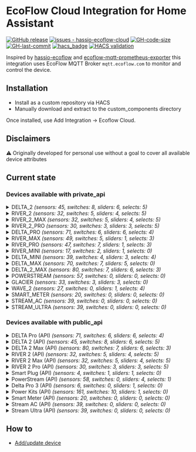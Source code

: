# EcoFlow Cloud Integration for Home Assistant

[![GitHub release](https://img.shields.io/github/release/tolwi/hassio-ecoflow-cloud?include_prereleases=&sort=semver&color=blue)](https://github.com/tolwi/hassio-ecoflow-cloud/releases/)
[![issues - hassio-ecoflow-cloud](https://img.shields.io/github/issues/tolwi/hassio-ecoflow-cloud)](https://github.com/tolwi/hassio-ecoflow-cloud/issues)
[![GH-code-size](https://img.shields.io/github/languages/code-size/tolwi/hassio-ecoflow-cloud?color=red)](https://github.com/tolwi/hassio-ecoflow-cloud)
[![GH-last-commit](https://img.shields.io/github/last-commit/tolwi/hassio-ecoflow-cloud?style=flat-square)](https://github.com/tolwi/hassio-ecoflow-cloud/commits/main)
[![hacs_badge](https://img.shields.io/badge/HACS-Custom-41BDF5.svg)](https://github.com/hacs/integration)
[![HACS validation](https://github.com/tolwi/hassio-ecoflow-cloud/workflows/Validate%20with%20hassfest%20and%20HACS/badge.svg)](https://github.com/tolwi/hassio-ecoflow-cloud/actions?query=workflow:"Validate%20with%20hassfest%20and%20HACS")

Inspired by [hassio-ecoflow](https://github.com/vwt12eh8/hassio-ecoflow) and [ecoflow-mqtt-prometheus-exporter](https://github.com/berezhinskiy/ecoflow-mqtt-prometheus-exporter) this integration uses EcoFlow MQTT Broker `mqtt.ecoflow.com` to monitor and control the device.

## Installation

- Install as a custom repository via HACS
- Manually download and extract to the custom_components directory

Once installed, use Add Integration -> Ecoflow Cloud.

## Disclaimers

⚠️ Originally developed for personal use without a goal to cover all available device attributes

## Current state

### Devices available with private_api

<details><summary> DELTA_2 <i>(sensors: 45, switches: 8, sliders: 6, selects: 5)</i> </summary>
<p>

_Sensors_

- Main Battery Level
- Main Design Capacity _(disabled)_
- Main Full Capacity _(disabled)_
- Main Remain Capacity _(disabled)_
- State of Health
- Battery Level
- Total In Power
- Total Out Power
- AC In Power
- AC Out Power
- AC In Volts
- AC Out Volts
- Solar In Power
- DC Out Power
- Type-C (1) Out Power
- Type-C (2) Out Power
- USB (1) Out Power
- USB (2) Out Power
- USB QC (1) Out Power
- USB QC (2) Out Power
- Charge Remaining Time
- Discharge Remaining Time
- Inv Out Temperature
- Cycles
- Battery Temperature
- Min Cell Temperature _(disabled)_
- Max Cell Temperature _(disabled)_
- Battery Volts _(disabled)_
- Min Cell Volts _(disabled)_
- Max Cell Volts _(disabled)_
- Slave Battery Level _(auto)_
- Slave Design Capacity _(disabled)_
- Slave Full Capacity _(disabled)_
- Slave Remain Capacity _(disabled)_
- Slave State of Health
- Slave Battery Temperature _(auto)_
- Slave Min Cell Temperature _(disabled)_
- Slave Max Cell Temperature _(disabled)_
- Slave Battery Volts _(disabled)_
- Slave Min Cell Volts _(disabled)_
- Slave Max Cell Volts _(disabled)_
- Slave Cycles _(auto)_
- Slave In Power _(auto)_
- Slave Out Power _(auto)_
- Status

_Switches_

- Beeper
- USB Enabled
- AC Always On
- Prio Solar Charging
- AC Enabled
- X-Boost Enabled
- DC (12V) Enabled
- Backup Reserve Enabled

_Sliders (numbers)_

- Max Charge Level
- Min Discharge Level
- Backup Reserve Level
- Generator Auto Start Level
- Generator Auto Stop Level
- AC Charging Power

_Selects_

- DC (12V) Charge Current
- Screen Timeout
- Unit Timeout
- AC Timeout
- DC (12V) Timeout

</p></details>

<details><summary> RIVER_2 <i>(sensors: 32, switches: 5, sliders: 4, selects: 5)</i> </summary>
<p>

_Sensors_

- Main Battery Level
- Main Design Capacity _(disabled)_
- Main Full Capacity _(disabled)_
- Main Remain Capacity _(disabled)_
- State of Health
- Battery Level
- Battery Charging State
- Total In Power
- Total Out Power
- Solar In Current
- Solar In Voltage
- AC In Power
- AC Out Power
- AC In Volts
- AC Out Volts
- Type-C In Power
- Solar In Power
- DC Out Power
- Type-C Out Power
- USB Out Power
- Charge Remaining Time
- Discharge Remaining Time
- Remaining Time
- Inv Out Temperature
- Cycles
- Battery Temperature
- Min Cell Temperature _(disabled)_
- Max Cell Temperature _(disabled)_
- Battery Volts _(disabled)_
- Min Cell Volts _(disabled)_
- Max Cell Volts _(disabled)_
- Status

_Switches_

- AC Enabled
- AC Always On
- X-Boost Enabled
- DC (12V) Enabled
- Backup Reserve Enabled

_Sliders (numbers)_

- Max Charge Level
- Min Discharge Level
- AC Charging Power
- Backup Reserve Level

_Selects_

- DC (12V) Charge Current
- DC Mode
- Screen Timeout
- Unit Timeout
- AC Timeout

</p></details>

<details><summary> RIVER_2_MAX <i>(sensors: 32, switches: 5, sliders: 4, selects: 5)</i> </summary>
<p>

_Sensors_

- Main Battery Level
- Main Design Capacity _(disabled)_
- Main Full Capacity _(disabled)_
- Main Remain Capacity _(disabled)_
- State of Health
- Battery Level
- Battery Charging State
- Total In Power
- Total Out Power
- Solar In Current
- Solar In Voltage
- AC In Power
- AC Out Power
- AC In Volts
- AC Out Volts
- Type-C In Power
- Solar In Power
- DC Out Power
- Type-C Out Power
- USB Out Power
- Charge Remaining Time
- Discharge Remaining Time
- Remaining Time
- Inv Out Temperature
- Cycles
- Battery Temperature
- Min Cell Temperature _(disabled)_
- Max Cell Temperature _(disabled)_
- Battery Volts _(disabled)_
- Min Cell Volts _(disabled)_
- Max Cell Volts _(disabled)_
- Status

_Switches_

- AC Enabled
- AC Always On
- X-Boost Enabled
- DC (12V) Enabled
- Backup Reserve Enabled

_Sliders (numbers)_

- Max Charge Level
- Min Discharge Level
- AC Charging Power
- Backup Reserve Level

_Selects_

- DC (12V) Charge Current
- DC Mode
- Screen Timeout
- Unit Timeout
- AC Timeout

</p></details>

<details><summary> RIVER_2_PRO <i>(sensors: 30, switches: 3, sliders: 3, selects: 5)</i> </summary>
<p>

_Sensors_

- Main Battery Level
- Main Design Capacity _(disabled)_
- Main Full Capacity _(disabled)_
- Main Remain Capacity _(disabled)_
- State of Health
- Battery Level
- Battery Charging State
- Total In Power
- Total Out Power
- AC In Power
- AC Out Power
- AC In Volts
- AC Out Volts
- Type-C In Power
- Solar In Power
- DC Out Power
- Type-C Out Power
- USB Out Power
- Charge Remaining Time
- Discharge Remaining Time
- Remaining Time
- Inv Out Temperature
- Cycles
- Battery Temperature
- Min Cell Temperature _(disabled)_
- Max Cell Temperature _(disabled)_
- Battery Volts _(disabled)_
- Min Cell Volts _(disabled)_
- Max Cell Volts _(disabled)_
- Status

_Switches_

- AC Enabled
- X-Boost Enabled
- DC (12V) Enabled

_Sliders (numbers)_

- Max Charge Level
- Min Discharge Level
- AC Charging Power

_Selects_

- DC (12V) Charge Current
- DC Mode
- Screen Timeout
- Unit Timeout
- AC Timeout

</p></details>

<details><summary> DELTA_PRO <i>(sensors: 71, switches: 6, sliders: 6, selects: 4)</i> </summary>
<p>

_Sensors_

- Main Battery Level
- Main Battery Level (Precise) _(disabled)_
- Main Design Capacity _(disabled)_
- Main Full Capacity _(disabled)_
- Main Remain Capacity _(disabled)_
- State of Health
- Battery Level
- Battery Level (Precise) _(disabled)_
- Total In Power
- Total Out Power
- AC In Power
- AC Out Power
- AC In Volts
- AC Out Volts
- Solar In Power
- Solar In Voltage
- Solar In Current
- DC Out Power
- DC Out Voltage
- DC Car Out Power
- DC Anderson Out Power
- Type-C (1) Out Power
- Type-C (2) Out Power
- USB (1) Out Power
- USB (2) Out Power
- USB QC (1) Out Power
- USB QC (2) Out Power
- Charge Remaining Time
- Discharge Remaining Time
- Cycles
- Battery Temperature
- Min Cell Temperature _(disabled)_
- Max Cell Temperature _(disabled)_
- Main Battery Current _(disabled)_
- Battery Volts _(disabled)_
- Min Cell Volts _(disabled)_
- Max Cell Volts _(disabled)_
- Solar In Energy
- Battery Charge Energy from AC
- Battery Charge Energy from DC
- Battery Discharge Energy to AC
- Battery Discharge Energy to DC
- Slave 1 Battery Level _(auto)_
- Slave 1 Battery Level (Precise) _(disabled)_
- Slave 1 Design Capacity _(disabled)_
- Slave 1 Full Capacity _(disabled)_
- Slave 1 Remain Capacity _(disabled)_
- Slave 1 State of Health
- Slave 1 Battery Temperature _(auto)_
- Slave 1 In Power _(auto)_
- Slave 1 Out Power _(auto)_
- Slave 2 Battery Level _(auto)_
- Slave 2 Battery Level (Precise) _(disabled)_
- Slave 2 Design Capacity _(disabled)_
- Slave 2 Full Capacity _(disabled)_
- Slave 2 Remain Capacity _(disabled)_
- Slave 2 State of Health
- Slave 1 Battery Volts _(disabled)_
- Slave 1 Min Cell Volts _(disabled)_
- Slave 1 Max Cell Volts _(disabled)_
- Slave 1 Battery Current _(disabled)_
- Slave 2 Battery Volts _(disabled)_
- Slave 2 Min Cell Volts _(disabled)_
- Slave 2 Max Cell Volts _(disabled)_
- Slave 2 Battery Current _(disabled)_
- Slave 2 Battery Temperature _(auto)_
- Slave 2 In Power _(auto)_
- Slave 2 Out Power _(auto)_
- Slave 1 Cycles _(disabled)_
- Slave 2 Cycles _(disabled)_
- Status

_Switches_

- Beeper
- DC (12V) Enabled
- AC Enabled
- X-Boost Enabled
- AC Always On
- Backup Reserve Enabled

_Sliders (numbers)_

- Max Charge Level
- Min Discharge Level
- Backup Reserve Level
- Generator Auto Start Level
- Generator Auto Stop Level
- AC Charging Power

_Selects_

- DC (12V) Charge Current
- Screen Timeout
- Unit Timeout
- AC Timeout

</p></details>

<details><summary> RIVER_MAX <i>(sensors: 49, switches: 5, sliders: 1, selects: 3)</i> </summary>
<p>

_Sensors_

- Main Battery Level
- Main Design Capacity _(disabled)_
- Main Full Capacity _(disabled)_
- Main Remain Capacity _(disabled)_
- Battery Level
- Total In Power
- Total Out Power
- Solar In Current
- Solar In Voltage
- AC In Power
- AC Out Power
- AC In Volts
- AC Out Volts
- DC Out Power
- Type-C Out Power
- DC Temperature _(disabled)_
- USB C Temperature _(disabled)_
- USB (1) Out Power
- USB (2) Out Power
- USB (3) Out Power
- Remaining Time
- Cycles
- Battery Temperature
- Min Cell Temperature _(disabled)_
- Max Cell Temperature _(disabled)_
- Battery Current _(disabled)_
- Battery Volts _(disabled)_
- Min Cell Volts _(disabled)_
- Max Cell Volts _(disabled)_
- Inverter Inside Temperature
- Inverter Outside Temperature
- Solar In Energy
- Battery Charge Energy from AC
- Battery Charge Energy from DC
- Battery Discharge Energy to AC
- Battery Discharge Energy to DC
- Slave Battery Level _(auto)_
- Slave Design Capacity _(disabled)_
- Slave Full Capacity _(disabled)_
- Slave Remain Capacity _(disabled)_
- Slave Battery Temperature _(auto)_
- Slave Min Cell Temperature _(disabled)_
- Slave Max Cell Temperature _(disabled)_
- Slave Battery Current _(disabled)_
- Slave Battery Volts _(disabled)_
- Slave Min Cell Volts _(disabled)_
- Slave Max Cell Volts _(disabled)_
- Slave Cycles _(auto)_
- Status

_Switches_

- Beeper
- AC Enabled
- DC (12V) Enabled
- X-Boost Enabled
- Auto Fan Speed

_Sliders (numbers)_

- Max Charge Level

_Selects_

- Unit Timeout
- DC (12V) Timeout
- AC Timeout

</p></details>

<details><summary> RIVER_PRO <i>(sensors: 47, switches: 7, sliders: 1, selects: 3)</i> </summary>
<p>

_Sensors_

- Main Battery Level
- Main Full Capacity _(disabled)_
- Main Remain Capacity _(disabled)_
- Battery Level
- Total In Power
- Total Out Power
- Solar In Current
- Solar In Voltage
- AC In Power
- AC Out Power
- AC In Volts
- AC Out Volts
- DC Out Power
- Type-C Out Power
- DC Temperature _(disabled)_
- USB C Temperature _(disabled)_
- USB (1) Out Power
- USB (2) Out Power
- USB (3) Out Power
- Remaining Time
- Cycles
- Battery Temperature
- Min Cell Temperature _(disabled)_
- Max Cell Temperature _(disabled)_
- Battery Current _(disabled)_
- Battery Volts _(disabled)_
- Min Cell Volts _(disabled)_
- Max Cell Volts _(disabled)_
- Inverter Inside Temperature
- Inverter Outside Temperature
- Solar In Energy
- Battery Charge Energy from AC
- Battery Charge Energy from DC
- Battery Discharge Energy to AC
- Battery Discharge Energy to DC
- Slave Battery Level _(auto)_
- Slave Full Capacity _(disabled)_
- Slave Remain Capacity _(disabled)_
- Slave Cycles _(auto)_
- Slave Battery Temperature _(auto)_
- Slave Min Cell Temperature _(disabled)_
- Slave Max Cell Temperature _(disabled)_
- Slave Battery Current _(disabled)_
- Slave Battery Volts _(disabled)_
- Slave Min Cell Volts _(disabled)_
- Slave Max Cell Volts _(disabled)_
- Status

_Switches_

- Beeper
- AC Always On
- DC (12V) Enabled
- AC Enabled
- X-Boost Enabled
- AC Slow Charging
- Auto Fan Speed

_Sliders (numbers)_

- Max Charge Level

_Selects_

- Unit Timeout
- DC (12V) Timeout
- AC Timeout

</p></details>

<details><summary> RIVER_MINI <i>(sensors: 17, switches: 2, sliders: 1, selects: 0)</i> </summary>
<p>

_Sensors_

- Main Battery Level
- AC In Power
- AC Out Power
- AC In Volts
- AC Out Volts
- Solar In Voltage
- Solar In Current
- Inverter Inside Temperature
- Inverter Outside Temperature
- Solar In Energy
- Battery Charge Energy from AC
- Battery Charge Energy from DC
- Battery Discharge Energy to AC
- Battery Discharge Energy to DC
- Total In Power
- Total Out Power
- Cycles

_Switches_

- AC Enabled
- X-Boost Enabled

_Sliders (numbers)_

- Max Charge Level

_Selects_

</p></details>

<details><summary> DELTA_MINI <i>(sensors: 39, switches: 4, sliders: 3, selects: 4)</i> </summary>
<p>

_Sensors_

- Main Battery Level
- Main Battery Level (Precise) _(disabled)_
- Main Design Capacity _(disabled)_
- Main Full Capacity _(disabled)_
- Main Remain Capacity _(disabled)_
- State of Health
- Battery Level
- Battery Level (Precise) _(disabled)_
- Total In Power
- Total Out Power
- AC In Power
- AC Out Power
- AC In Volts
- AC Out Volts
- Solar In Power
- Solar In Voltage
- Solar In Current
- DC Out Power
- DC Out Voltage
- DC Car Out Power
- DC Anderson Out Power
- Type-C (1) Out Power
- Type-C (2) Out Power
- USB (1) Out Power
- USB (2) Out Power
- USB QC (1) Out Power
- USB QC (2) Out Power
- Charge Remaining Time
- Discharge Remaining Time
- Cycles
- Battery Temperature _(disabled)_
- Main Battery Current _(disabled)_
- Battery Volts _(disabled)_
- Solar In Energy
- Battery Charge Energy from AC
- Battery Charge Energy from DC
- Battery Discharge Energy to AC
- Battery Discharge Energy to DC
- Status

_Switches_

- Beeper
- DC (12V) Enabled
- AC Enabled
- X-Boost Enabled

_Sliders (numbers)_

- Max Charge Level
- Min Discharge Level
- AC Charging Power

_Selects_

- DC (12V) Charge Current
- Screen Timeout
- Unit Timeout
- AC Timeout

</p></details>

<details><summary> DELTA_MAX <i>(sensors: 70, switches: 7, sliders: 5, selects: 0)</i> </summary>
<p>

_Sensors_

- Main Battery Level
- Main Battery Level (Precise) _(disabled)_
- Main Design Capacity _(disabled)_
- Main Full Capacity _(disabled)_
- Main Remain Capacity _(disabled)_
- State of Health
- Battery Level
- Battery Level (Precise) _(disabled)_
- Total In Power
- Total Out Power
- Main Battery Current
- AC In Power
- AC Out Power
- AC In Volts
- AC Out Volts
- Solar In Power
- Solar In Voltage
- Solar In Current
- DC Out Power
- DC Out Voltage
- Type-C (1) Out Power
- Type-C (2) Out Power
- USB (1) Out Power
- USB (2) Out Power
- USB QC (1) Out Power
- USB QC (2) Out Power
- Charge Remaining Time
- Discharge Remaining Time
- Inv Out Temperature
- Cycles
- Battery Temperature
- Min Cell Temperature _(disabled)_
- Max Cell Temperature _(disabled)_
- Battery Volts _(disabled)_
- Min Cell Volts _(disabled)_
- Max Cell Volts _(disabled)_
- Solar In Energy
- Battery Charge Energy from AC
- Battery Charge Energy from DC
- Battery Discharge Energy to AC
- Battery Discharge Energy to DC
- Slave 1 Battery Level _(auto)_
- Slave 1 Battery Level (Precise) _(disabled)_
- Slave 1 Design Capacity _(disabled)_
- Slave 1 Full Capacity _(disabled)_
- Slave 1 Remain Capacity _(disabled)_
- Slave 1 State of Health
- Slave 1 Battery Temperature _(auto)_
- Slave 1 In Power _(auto)_
- Slave 1 Out Power _(auto)_
- Slave 2 Battery Level _(auto)_
- Slave 2 Battery Level (Precise) _(disabled)_
- Slave 2 Design Capacity _(disabled)_
- Slave 2 Full Capacity _(disabled)_
- Slave 2 Remain Capacity _(disabled)_
- Slave 2 State of Health
- Slave 1 Battery Volts _(disabled)_
- Slave 1 Min Cell Volts _(disabled)_
- Slave 1 Max Cell Volts _(disabled)_
- Slave 1 Battery Current _(disabled)_
- Slave 2 Battery Volts _(disabled)_
- Slave 2 Min Cell Volts _(disabled)_
- Slave 2 Max Cell Volts _(disabled)_
- Slave 2 Battery Current _(disabled)_
- Slave 2 Battery Temperature _(auto)_
- Slave 2 In Power _(auto)_
- Slave 2 Out Power _(auto)_
- Slave 1 Cycles _(disabled)_
- Slave 2 Cycles _(disabled)_
- Status

_Switches_

- Beeper
- USB Enabled
- AC Always On
- Prio Solar Charging
- AC Enabled
- X-Boost Enabled
- DC (12V) Enabled

_Sliders (numbers)_

- Max Charge Level
- Min Discharge Level
- Generator Auto Start Level
- Generator Auto Stop Level
- AC Charging Power

_Selects_

</p></details>

<details><summary> DELTA_2_MAX <i>(sensors: 80, switches: 7, sliders: 6, selects: 3)</i> </summary>
<p>

_Sensors_

- Cumulative Capacity Charge (mAh) _(disabled)_
- Cumulative Energy Charge (Wh)
- Cumulative Capacity Discharge (mAh) _(disabled)_
- Cumulative Energy Discharge (Wh)
- Main Battery Level
- Main Design Capacity _(disabled)_
- Main Full Capacity _(disabled)_
- Main Remain Capacity _(disabled)_
- State of Health
- Battery Level
- Total In Power
- Total Out Power
- AC In Power
- AC Out Power
- AC In Volts
- AC Out Volts
- Solar (1) In Power
- Solar (2) In Power
- Solar (1) In Volts
- Solar (2) In Volts
- Solar (1) In Amps
- Solar (2) In Amps
- DC Out Power
- Type-C (1) Out Power
- Type-C (2) Out Power
- USB (1) Out Power
- USB (2) Out Power
- USB QC (1) Out Power
- USB QC (2) Out Power
- Charge Remaining Time
- Discharge Remaining Time
- Inv Out Temperature
- Cycles
- Battery Temperature
- Min Cell Temperature _(disabled)_
- Max Cell Temperature _(disabled)_
- Battery Volts _(disabled)_
- Min Cell Volts _(disabled)_
- Max Cell Volts _(disabled)_
- Battery level SOC _(auto)_
- Slave 1 Cumulative Capacity Charge (mAh) _(auto)_
- Slave 1 Cumulative Energy Charge (Wh) _(disabled)_
- Slave 1 Cumulative Capacity Discharge (mAh) _(auto)_
- Slave 1 Cumulative Energy Discharge (Wh) _(disabled)_
- Slave 1 Battery Level _(auto)_
- Slave 1 Design Capacity _(disabled)_
- Slave 1 Full Capacity _(disabled)_
- Slave 1 Remain Capacity _(disabled)_
- Slave 1 Battery Temperature _(auto)_
- Slave 1 Min Cell Temperature _(disabled)_
- Slave 1 Max Cell Temperature _(disabled)_
- Slave 1 Battery Volts _(disabled)_
- Slave 1 Min Cell Volts _(disabled)_
- Slave 1 Max Cell Volts _(disabled)_
- Slave 1 Cycles _(auto)_
- Slave 1 State of Health _(auto)_
- Slave 1 In Power _(auto)_
- Slave 1 Out Power _(auto)_
- Slave 1 Battery level SOC _(auto)_
- Slave 2 Cumulative Capacity Charge (mAh) _(disabled)_
- Slave 2 Cumulative Energy Charge (Wh) _(auto)_
- Slave 2 Cumulative Capacity Discharge (mAh) _(disabled)_
- Slave 2 Cumulative Energy Discharge (Wh) _(auto)_
- Slave 2 Battery Level _(auto)_
- Slave 2 Design Capacity _(disabled)_
- Slave 2 Full Capacity _(disabled)_
- Slave 2 Remain Capacity _(disabled)_
- Slave 2 Battery Temperature _(auto)_
- Slave 2 Min Cell Temperature _(disabled)_
- Slave 2 Max Cell Temperature _(disabled)_
- Slave 2 Battery Volts _(disabled)_
- Slave 2 Min Cell Volts _(disabled)_
- Slave 2 Max Cell Volts _(disabled)_
- Slave 2 Cycles _(auto)_
- Slave 2 State of Health _(auto)_
- Slave 2 In Power _(auto)_
- Slave 2 Out Power _(auto)_
- Slave 2 Battery level SOC _(auto)_
- Status
- Status (Scheduled)

_Switches_

- Beeper
- USB Enabled
- AC Always On
- AC Enabled
- X-Boost Enabled
- DC (12V) Enabled
- Backup Reserve Enabled

_Sliders (numbers)_

- Max Charge Level
- Min Discharge Level
- Backup Reserve Level
- Generator Auto Start Level
- Generator Auto Stop Level
- AC Charging Power

_Selects_

- Screen Timeout
- Unit Timeout
- AC Timeout

</p></details>

<details><summary> POWERSTREAM <i>(sensors: 57, switches: 0, sliders: 0, selects: 0)</i> </summary>
<p>

_Sensors_

- Solar 1 Watts
- Solar 1 Input Potential
- Solar 1 Op Potential
- Solar 1 Currrent
- Solar 1 Temperature
- Solar 1 Relay Status
- Solar 1 Error Code _(disabled)_
- Solar 1 Warning Code _(disabled)_
- Solar 1 Status _(disabled)_
- Solar 2 Watts
- Solar 2 Input Potential
- Solar 2 Op Potential
- Solar 2 Current
- Solar 2 Temperature
- Solar 2 Relay Status
- Solar 2 Error Code _(disabled)_
- Solar 2 Warning Code _(disabled)_
- Solar 2 Status _(disabled)_
- Battery Type _(disabled)_
- Battery Charge
- Battery Input Watts
- Battery Input Potential
- Battery Op Potential
- Battery Input Current
- Battery Temperature
- Charge Time
- Discharge Time
- Battery Error Code _(disabled)_
- Battery Warning Code _(disabled)_
- Battery Status _(disabled)_
- LLC Input Potential _(disabled)_
- LLC Op Potential _(disabled)_
- LLC Error Code _(disabled)_
- LLC Warning Code _(disabled)_
- LLC Status _(disabled)_
- Inverter On/Off Status
- Inverter Output Watts
- Inverter Output Potential _(disabled)_
- Inverter Op Potential
- Inverter Output Current
- Inverter DC Current
- Inverter Frequency
- Inverter Temperature
- Inverter Relay Status
- Inverter Error Code _(disabled)_
- Inverter Warning Code _(disabled)_
- Inverter Status _(disabled)_
- Other Loads
- Smart Plug Loads
- Rated Power
- Lower Battery Limit _(disabled)_
- Upper Battery Limit _(disabled)_
- Wireless Error Code _(disabled)_
- Wireless Warning Code _(disabled)_
- LED Brightness _(disabled)_
- Heartbeat Frequency _(disabled)_
- Status

_Switches_

_Sliders (numbers)_

_Selects_

</p></details>

<details><summary> GLACIER <i>(sensors: 33, switches: 3, sliders: 3, selects: 0)</i> </summary>
<p>

_Sensors_

- Main Battery Level
- Main Design Capacity _(disabled)_
- Main Full Capacity _(disabled)_
- Main Remain Capacity _(disabled)_
- Battery Level
- Battery Charging State
- Total In Power
- Total Out Power
- Motor Power
- Charge Remaining Time
- Discharge Remaining Time
- Cycles
- Battery Temperature
- Min Cell Temperature _(disabled)_
- Max Cell Temperature _(disabled)_
- Battery Volts _(disabled)_
- Min Cell Volts _(disabled)_
- Max Cell Volts _(disabled)_
- Battery Present
- XT60 State
- Fan Level
- Ambient Temperature
- Exhaust Temperature
- Water Temperature
- Left Temperature
- Right Temperature
- Dual Zone Mode
- Ice Time Remain
- Ice Percentage
- Ice Make Mode
- Ice Alert
- Ice Water Level OK
- Status

_Switches_

- Beeper
- Eco Mode
- Power

_Sliders (numbers)_

- Left Set Temperature
- Combined Set Temperature
- Right Set Temperature

_Selects_

</p></details>

<details><summary> WAVE_2 <i>(sensors: 27, switches: 0, sliders: 1, selects: 4)</i> </summary>
<p>

_Sensors_

- Main Battery Level
- Main Remain Capacity _(disabled)_
- Battery Temperature
- Min Cell Temperature _(disabled)_
- Max Cell Temperature _(disabled)_
- Charge Remaining Time
- Discharge Remaining Time
- Condensation temperature _(disabled)_
- Return air temperature in condensation zone _(disabled)_
- Air outlet temperature _(disabled)_
- Evaporation temperature _(disabled)_
- Exhaust temperature _(disabled)_
- Evaporation zone return air temperature _(disabled)_
- Air outlet temperature _(disabled)_
- Ambient temperature _(disabled)_
- PV input power
- Battery output power
- PV charging power
- AC input power
- Power supply power
- System power
- Battery power
- Motor operating power
- Battery output power
- AC input power
- PV input power
- Status

_Switches_

_Sliders (numbers)_

- Set Temperature

_Selects_

- Wind speed
- Main mode
- Remote startup/shutdown
- Sub-mode

</p></details>

<details><summary> SMART_METER <i>(sensors: 20, switches: 0, sliders: 0, selects: 0)</i> </summary>
<p>

_Sensors_

- Power Grid Global
- Power Grid L1 _(disabled)_
- Power Grid L2 _(disabled)_
- Power Grid L3 _(disabled)_
- Power Grid (L1) In Amps _(disabled)_
- Power Grid (L2) In Amps _(disabled)_
- Power Grid (L3) In Amps _(disabled)_
- Power Grid (L1) Volts _(disabled)_
- Power Grid (L2) Volts _(disabled)_
- Power Grid (L3) Volts _(disabled)_
- Flag L1 _(disabled)_
- Flag L2 _(disabled)_
- Flag L3 _(disabled)_
- L1 Lifetime net usage _(disabled)_
- L2 Lifetime net usage _(disabled)_
- L3 Lifetime net usage _(disabled)_
- Lifetime consumption
- Lifetime injection (2) _(disabled)_
- Lifetime net usage
- Lifetime injection

_Switches_

_Sliders (numbers)_

_Selects_

</p></details>

<details><summary> STREAM_AC <i>(sensors: 39, switches: 0, sliders: 0, selects: 0)</i> </summary>
<p>

_Sensors_

- Cumulative Capacity Charge (mAh) _(disabled)_
- Cumulative Energy Charge (Wh) _(disabled)_
- Cumulative Capacity Discharge (mAh) _(disabled)_
- Cumulative Energy Discharge (Wh) _(disabled)_
- Charge Remaining Time _(disabled)_
- Discharge Remaining Time _(disabled)_
- Cycles _(disabled)_
- Design Capacity _(disabled)_
- Power Battery SOC _(disabled)_
- Full Capacity _(disabled)_
- Power AC
- Power Volts _(disabled)_
- In Power _(disabled)_
- Max Cell Temperature _(disabled)_
- Max Cell Volts _(disabled)_
- Min Cell Temperature _(disabled)_
- Min Cell Volts _(disabled)_
- Out Power _(disabled)_
- Power Battery
- Power PV 1 _(auto)_
- Power PV 2 _(auto)_
- Power PV 3 _(auto)_
- Power PV 4 _(auto)_
- Power PV Sum
- Power SCHUKO1 _(auto)_
- Power SCHUKO2 _(auto)_
- Power Grid
- Power Sys Load
- Power Sys Load From Battery
- Power Sys Load From Grid
- Power Sys Load From PV
- Real State of Health _(disabled)_
- Remain Capacity _(disabled)_
- Remaining Time _(disabled)_
- Power Battery _(disabled)_
- State of Health _(disabled)_
- Power AC SYS _(disabled)_
- Battery Temperature _(disabled)_
- Battery Volts _(disabled)_

_Switches_

_Sliders (numbers)_

_Selects_

</p></details>

<details><summary> STREAM_ULTRA <i>(sensors: 39, switches: 0, sliders: 0, selects: 0)</i> </summary>
<p>

_Sensors_

- Cumulative Capacity Charge (mAh) _(disabled)_
- Cumulative Energy Charge (Wh) _(disabled)_
- Cumulative Capacity Discharge (mAh) _(disabled)_
- Cumulative Energy Discharge (Wh) _(disabled)_
- Charge Remaining Time _(disabled)_
- Discharge Remaining Time _(disabled)_
- Cycles _(disabled)_
- Design Capacity _(disabled)_
- Power Battery SOC _(disabled)_
- Full Capacity _(disabled)_
- Power AC
- Power Volts _(disabled)_
- In Power _(disabled)_
- Max Cell Temperature _(disabled)_
- Max Cell Volts _(disabled)_
- Min Cell Temperature _(disabled)_
- Min Cell Volts _(disabled)_
- Out Power _(disabled)_
- Power Battery
- Power PV 1 _(auto)_
- Power PV 2 _(auto)_
- Power PV 3 _(auto)_
- Power PV 4 _(auto)_
- Power PV Sum
- Power SCHUKO1 _(auto)_
- Power SCHUKO2 _(auto)_
- Power Grid
- Power Sys Load
- Power Sys Load From Battery
- Power Sys Load From Grid
- Power Sys Load From PV
- Real State of Health _(disabled)_
- Remain Capacity _(disabled)_
- Remaining Time _(disabled)_
- Power Battery _(disabled)_
- State of Health _(disabled)_
- Power AC SYS _(disabled)_
- Battery Temperature _(disabled)_
- Battery Volts _(disabled)_

_Switches_

_Sliders (numbers)_

_Selects_

</p></details>

### Devices available with public_api

<details><summary> DELTA Pro (API) <i>(sensors: 71, switches: 6, sliders: 6, selects: 4)</i> </summary>
<p>

_Sensors_

- Main Battery Level
- Main Battery Level (Precise) _(disabled)_
- Main Design Capacity _(disabled)_
- Main Full Capacity _(disabled)_
- Main Remain Capacity _(disabled)_
- State of Health
- Battery Level
- Battery Level (Precise) _(disabled)_
- Total In Power
- Total Out Power
- Main Battery Current
- AC In Power
- AC Out Power
- AC In Volts
- AC Out Volts
- Solar In Power
- Solar In Voltage
- Solar In Current
- DC Out Power
- DC Out Voltage
- DC Car Out Power
- DC Anderson Out Power
- Type-C (1) Out Power
- Type-C (2) Out Power
- USB (1) Out Power
- USB (2) Out Power
- USB QC (1) Out Power
- USB QC (2) Out Power
- Charge Remaining Time
- Discharge Remaining Time
- Cycles
- Battery Temperature
- Min Cell Temperature _(disabled)_
- Max Cell Temperature _(disabled)_
- Battery Volts _(disabled)_
- Min Cell Volts _(disabled)_
- Max Cell Volts _(disabled)_
- Solar In Energy
- Battery Charge Energy from AC
- Battery Charge Energy from DC
- Battery Discharge Energy to AC
- Battery Discharge Energy to DC
- Slave 1 Battery Level _(auto)_
- Slave 1 Battery Level (Precise) _(disabled)_
- Slave 1 Design Capacity _(disabled)_
- Slave 1 Full Capacity _(disabled)_
- Slave 1 Remain Capacity _(disabled)_
- Slave 1 State of Health
- Slave 1 Battery Temperature _(auto)_
- Slave 1 In Power _(auto)_
- Slave 1 Out Power _(auto)_
- Slave 2 Battery Level _(auto)_
- Slave 2 Battery Level (Precise) _(disabled)_
- Slave 2 Design Capacity _(disabled)_
- Slave 2 Full Capacity _(disabled)_
- Slave 2 Remain Capacity _(disabled)_
- Slave 2 State of Health
- Slave 1 Battery Volts _(disabled)_
- Slave 1 Min Cell Volts _(disabled)_
- Slave 1 Max Cell Volts _(disabled)_
- Slave 1 Battery Current _(disabled)_
- Slave 2 Battery Volts _(disabled)_
- Slave 2 Min Cell Volts _(disabled)_
- Slave 2 Max Cell Volts _(disabled)_
- Slave 2 Battery Current _(disabled)_
- Slave 2 Battery Temperature _(auto)_
- Slave 2 In Power _(auto)_
- Slave 2 Out Power _(auto)_
- Slave 1 Cycles _(disabled)_
- Slave 2 Cycles _(disabled)_
- Status

_Switches_

- Beeper
- DC (12V) Enabled
- AC Enabled
- X-Boost Enabled
- AC Always On
- Backup Reserve Enabled

_Sliders (numbers)_

- Max Charge Level
- Min Discharge Level
- Backup Reserve Level
- Generator Auto Start Level
- Generator Auto Stop Level
- AC Charging Power

_Selects_

- DC (12V) Charge Current
- Screen Timeout
- Unit Timeout
- AC Timeout

</p></details>

<details><summary> DELTA 2 (API) <i>(sensors: 45, switches: 8, sliders: 6, selects: 5)</i> </summary>
<p>

_Sensors_

- Main Battery Level
- Main Design Capacity _(disabled)_
- Main Full Capacity _(disabled)_
- Main Remain Capacity _(disabled)_
- State of Health
- Battery Level
- Total In Power
- Total Out Power
- AC In Power
- AC Out Power
- AC In Volts
- AC Out Volts
- Solar In Power
- DC Out Power
- Type-C (1) Out Power
- Type-C (2) Out Power
- USB (1) Out Power
- USB (2) Out Power
- USB QC (1) Out Power
- USB QC (2) Out Power
- Charge Remaining Time
- Discharge Remaining Time
- Inv Out Temperature
- Cycles
- Battery Temperature
- Min Cell Temperature _(disabled)_
- Max Cell Temperature _(disabled)_
- Battery Volts _(disabled)_
- Min Cell Volts _(disabled)_
- Max Cell Volts _(disabled)_
- Slave Battery Level _(auto)_
- Slave Design Capacity _(disabled)_
- Slave Full Capacity _(disabled)_
- Slave Remain Capacity _(disabled)_
- Slave State of Health
- Slave Battery Temperature _(auto)_
- Slave Min Cell Temperature _(disabled)_
- Slave Max Cell Temperature _(disabled)_
- Slave Battery Volts _(disabled)_
- Slave Min Cell Volts _(disabled)_
- Slave Max Cell Volts _(disabled)_
- Slave Cycles _(auto)_
- Slave In Power _(auto)_
- Slave Out Power _(auto)_
- Status

_Switches_

- Beeper
- USB Enabled
- AC Always On
- Prio Solar Charging
- AC Enabled
- X-Boost Enabled
- DC (12V) Enabled
- Backup Reserve Enabled

_Sliders (numbers)_

- Max Charge Level
- Min Discharge Level
- Backup Reserve Level
- Generator Auto Start Level
- Generator Auto Stop Level
- AC Charging Power

_Selects_

- DC (12V) Charge Current
- Screen Timeout
- Unit Timeout
- AC Timeout
- DC (12V) Timeout

</p></details>

<details><summary> DELTA 2 Max (API) <i>(sensors: 80, switches: 7, sliders: 6, selects: 3)</i> </summary>
<p>

_Sensors_

- Cumulative Capacity Charge (mAh) _(disabled)_
- Cumulative Energy Charge (Wh)
- Cumulative Capacity Discharge (mAh) _(disabled)_
- Cumulative Energy Discharge (Wh)
- Main Battery Level
- Main Design Capacity _(disabled)_
- Main Full Capacity _(disabled)_
- Main Remain Capacity _(disabled)_
- State of Health
- Battery Level
- Total In Power
- Total Out Power
- AC In Power
- AC Out Power
- AC In Volts
- AC Out Volts
- Solar (1) In Power
- Solar (2) In Power
- Solar (1) In Volts
- Solar (2) In Volts
- Solar (1) In Amps
- Solar (2) In Amps
- DC Out Power
- Type-C (1) Out Power
- Type-C (2) Out Power
- USB (1) Out Power
- USB (2) Out Power
- USB QC (1) Out Power
- USB QC (2) Out Power
- Charge Remaining Time
- Discharge Remaining Time
- Inv Out Temperature
- Cycles
- Battery Temperature
- Min Cell Temperature _(disabled)_
- Max Cell Temperature _(disabled)_
- Battery Volts _(disabled)_
- Min Cell Volts _(disabled)_
- Max Cell Volts _(disabled)_
- Battery level SOC _(auto)_
- Slave 1 Cumulative Capacity Charge (mAh) _(auto)_
- Slave 1 Cumulative Energy Charge (Wh) _(disabled)_
- Slave 1 Cumulative Capacity Discharge (mAh) _(auto)_
- Slave 1 Cumulative Energy Discharge (Wh) _(disabled)_
- Slave 1 Battery Level _(auto)_
- Slave 1 Design Capacity _(disabled)_
- Slave 1 Full Capacity _(disabled)_
- Slave 1 Remain Capacity _(disabled)_
- Slave 1 Battery Temperature _(auto)_
- Slave 1 Min Cell Temperature _(disabled)_
- Slave 1 Max Cell Temperature _(disabled)_
- Slave 1 Battery Volts _(disabled)_
- Slave 1 Min Cell Volts _(disabled)_
- Slave 1 Max Cell Volts _(disabled)_
- Slave 1 Cycles _(auto)_
- Slave 1 State of Health _(auto)_
- Slave 1 In Power _(auto)_
- Slave 1 Out Power _(auto)_
- Slave 1 Battery level SOC _(auto)_
- Slave 2 Cumulative Capacity Charge (mAh) _(disabled)_
- Slave 2 Cumulative Energy Charge (Wh) _(auto)_
- Slave 2 Cumulative Capacity Discharge (mAh) _(disabled)_
- Slave 2 Cumulative Energy Discharge (Wh) _(auto)_
- Slave 2 Battery Level _(auto)_
- Slave 2 Design Capacity _(disabled)_
- Slave 2 Full Capacity _(disabled)_
- Slave 2 Remain Capacity _(disabled)_
- Slave 2 Battery Temperature _(auto)_
- Slave 2 Min Cell Temperature _(disabled)_
- Slave 2 Max Cell Temperature _(disabled)_
- Slave 2 Battery Volts _(disabled)_
- Slave 2 Min Cell Volts _(disabled)_
- Slave 2 Max Cell Volts _(disabled)_
- Slave 2 Cycles _(auto)_
- Slave 2 State of Health _(auto)_
- Slave 2 In Power _(auto)_
- Slave 2 Out Power _(auto)_
- Slave 2 Battery level SOC _(auto)_
- Status
- Status (Scheduled)

_Switches_

- Beeper
- USB Enabled
- AC Always On
- AC Enabled
- X-Boost Enabled
- DC (12V) Enabled
- Backup Reserve Enabled

_Sliders (numbers)_

- Max Charge Level
- Min Discharge Level
- Backup Reserve Level
- Generator Auto Start Level
- Generator Auto Stop Level
- AC Charging Power

_Selects_

- Screen Timeout
- Unit Timeout
- AC Timeout

</p></details>

<details><summary> RIVER 2 (API) <i>(sensors: 32, switches: 5, sliders: 4, selects: 5)</i> </summary>
<p>

_Sensors_

- Main Battery Level
- Main Design Capacity _(disabled)_
- Main Full Capacity _(disabled)_
- Main Remain Capacity _(disabled)_
- State of Health
- Battery Level
- Battery Charging State
- Total In Power
- Total Out Power
- Solar In Current
- Solar In Voltage
- AC In Power
- AC Out Power
- AC In Volts
- AC Out Volts
- Type-C In Power
- Solar In Power
- DC Out Power
- Type-C Out Power
- USB Out Power
- Charge Remaining Time
- Discharge Remaining Time
- Remaining Time
- Inv Out Temperature
- Cycles
- Battery Temperature
- Min Cell Temperature _(disabled)_
- Max Cell Temperature _(disabled)_
- Battery Volts _(disabled)_
- Min Cell Volts _(disabled)_
- Max Cell Volts _(disabled)_
- Status

_Switches_

- AC Enabled
- AC Always On
- X-Boost Enabled
- DC (12V) Enabled
- Backup Reserve Enabled

_Sliders (numbers)_

- Max Charge Level
- Min Discharge Level
- AC Charging Power
- Backup Reserve Level

_Selects_

- DC (12V) Charge Current
- DC Mode
- Screen Timeout
- Unit Timeout
- AC Timeout

</p></details>

<details><summary> RIVER 2 Max (API) <i>(sensors: 32, switches: 5, sliders: 4, selects: 5)</i> </summary>
<p>

_Sensors_

- Main Battery Level
- Main Design Capacity _(disabled)_
- Main Full Capacity _(disabled)_
- Main Remain Capacity _(disabled)_
- State of Health
- Battery Level
- Battery Charging State
- Total In Power
- Total Out Power
- Solar In Current
- Solar In Voltage
- AC In Power
- AC Out Power
- AC In Volts
- AC Out Volts
- Type-C In Power
- Solar In Power
- DC Out Power
- Type-C Out Power
- USB Out Power
- Charge Remaining Time
- Discharge Remaining Time
- Remaining Time
- Inv Out Temperature
- Cycles
- Battery Temperature
- Min Cell Temperature _(disabled)_
- Max Cell Temperature _(disabled)_
- Battery Volts _(disabled)_
- Min Cell Volts _(disabled)_
- Max Cell Volts _(disabled)_
- Status

_Switches_

- AC Enabled
- AC Always On
- X-Boost Enabled
- DC (12V) Enabled
- Backup Reserve Enabled

_Sliders (numbers)_

- Max Charge Level
- Min Discharge Level
- AC Charging Power
- Backup Reserve Level

_Selects_

- DC (12V) Charge Current
- DC Mode
- Screen Timeout
- Unit Timeout
- AC Timeout

</p></details>

<details><summary> RIVER 2 Pro (API) <i>(sensors: 30, switches: 3, sliders: 3, selects: 5)</i> </summary>
<p>

_Sensors_

- Main Battery Level
- Main Design Capacity _(disabled)_
- Main Full Capacity _(disabled)_
- Main Remain Capacity _(disabled)_
- State of Health
- Battery Level
- Battery Charging State
- Total In Power
- Total Out Power
- AC In Power
- AC Out Power
- AC In Volts
- AC Out Volts
- Type-C In Power
- Solar In Power
- DC Out Power
- Type-C Out Power
- USB Out Power
- Charge Remaining Time
- Discharge Remaining Time
- Remaining Time
- Inv Out Temperature
- Cycles
- Battery Temperature
- Min Cell Temperature _(disabled)_
- Max Cell Temperature _(disabled)_
- Battery Volts _(disabled)_
- Min Cell Volts _(disabled)_
- Max Cell Volts _(disabled)_
- Status

_Switches_

- AC Enabled
- X-Boost Enabled
- DC (12V) Enabled

_Sliders (numbers)_

- Max Charge Level
- Min Discharge Level
- AC Charging Power

_Selects_

- DC (12V) Charge Current
- DC Mode
- Screen Timeout
- Unit Timeout
- AC Timeout

</p></details>

<details><summary> Smart Plug (API) <i>(sensors: 4, switches: 1, sliders: 1, selects: 0)</i> </summary>
<p>

_Sensors_

- Temperature
- Volts
- Current
- Power

_Switches_

- On

_Sliders (numbers)_

- Brightness

_Selects_

</p></details>

<details><summary> PowerStream (API) <i>(sensors: 58, switches: 0, sliders: 4, selects: 1)</i> </summary>
<p>

_Sensors_

- ESP Temperature
- Solar 1 Watts
- Solar 1 Input Potential
- Solar 1 Op Potential
- Solar 1 Current
- Solar 1 Temperature
- Solar 1 Relay Status
- Solar 1 Error Code _(disabled)_
- Solar 1 Warning Code _(disabled)_
- Solar 1 Status _(disabled)_
- Solar 2 Watts
- Solar 2 Input Potential
- Solar 2 Op Potential
- Solar 2 Current
- Solar 2 Temperature
- Solar 2 Relay Status
- Solar 2 Error Code _(disabled)_
- Solar 2 Warning Code _(disabled)_
- Solar 2 Status _(disabled)_
- Battery Type _(disabled)_
- Battery Charge
- Battery Input Watts
- Battery Input Potential
- Battery Op Potential
- Battery Input Current
- Battery Temperature
- Charge Time
- Discharge Time
- Battery Error Code _(disabled)_
- Battery Warning Code _(disabled)_
- Battery Status _(disabled)_
- LLC Input Potential _(disabled)_
- LLC Op Potential _(disabled)_
- LLC Temperature
- LLC Error Code _(disabled)_
- LLC Warning Code _(disabled)_
- LLC Status _(disabled)_
- Inverter On/Off Status
- Inverter Output Watts
- Inverter Output Potential _(disabled)_
- Inverter Op Potential
- Inverter Output Current
- Inverter Frequency
- Inverter Temperature
- Inverter Relay Status
- Inverter Error Code _(disabled)_
- Inverter Warning Code _(disabled)_
- Inverter Status _(disabled)_
- Other Loads
- Smart Plug Loads
- Rated Power
- Lower Battery Limit _(disabled)_
- Upper Battery Limit _(disabled)_
- Wireless Error Code _(disabled)_
- Wireless Warning Code _(disabled)_
- LED Brightness _(disabled)_
- Heartbeat Frequency _(disabled)_
- Status

_Switches_

_Sliders (numbers)_

- Min Discharge Level
- Max Charge Level
- Brightness
- Custom load power settings

_Selects_

- Power supply mode

</p></details>

<details><summary> Delta Pro 3 (API) <i>(sensors: 6, switches: 0, sliders: 1, selects: 0)</i> </summary>
<p>

_Sensors_

- Main Battery Level
- Main Design Capacity _(disabled)_
- Battery Level
- Total In Power
- Total Out Power
- AC In Power

_Switches_

_Sliders (numbers)_

- AC Charging Power

_Selects_

</p></details>

<details><summary> Power Kits (API) <i>(sensors: 161, switches: 10, sliders: 1, selects: 0)</i> </summary>
<p>

### bbcin

_Sensors_

- DC Work Mode 1 _(disabled)_
- DC Work Mode 2 _(disabled)_
- DC In Hardware Type
- DC Online Pos _(disabled)_
- DC In Energy for Day _(disabled)_
- Disable Shake Control _(disabled)_
- Is Car Moving _(disabled)_
- DC In Event Code _(disabled)_
- DC In Warning Code
- DC In Error Code
- DC In Battery Power
- DC In Battery Current
- DC In Battery Voltage
- DC Allow Discharge
- DC Discharge Energy _(disabled)_
- DC In State
- DC In Power
- DC In Current
- DC In Voltage
- DC Charge Paused
- DC Charge Type
- DC Charge Max Current
- DC Charge Mode
- DC In L1 Current _(disabled)_
- DC In L2 Current _(disabled)_
- DC In HS1 Temperature
- DC In HS2 Temperature
- DC In PCB Temperature
- Alt. Cable Unit
- Alt. Cable Length
- Alt. Cable Voltage Limit
- Alt. Voltage Limit En

_Switches_

- Main DC Output

_Sliders (numbers)_

_Selects_

### bbcout

_Sensors_

- DC Out Current
- DC Out Power
- DC Out Battery Power
- DC 1 Out Battery Current _(disabled)_
- DC 2 Out Battery Current _(disabled)_
- DC Out Battery Voltage _(disabled)_

_Switches_

_Sliders (numbers)_

_Selects_

### iclow

_Sensors_

- Main Battery Level
- BMS Error Code
- BMS Warning Code
- BMS Event Code _(disabled)_
- BMS DC Temperature
- BMS Charge Discharge State _(disabled)_
- BMS Charge Voltage _(disabled)_
- BMS Charge Type _(disabled)_
- BMS Charge In Type _(disabled)_
- BMS Charge Flag _(disabled)_
- BMS Max Charge Current _(disabled)_
- BMS External Kit Type _(disabled)_
- BMS Bus Current _(disabled)_
- BMS Bus Voltage
- BMS LSPL Flag _(disabled)_
- BMS Protect State
- BMS Battery Current _(disabled)_
- Fan Level _(disabled)_

_Switches_

- AC Output
- AC Charging

_Sliders (numbers)_

- AC Charging Power

_Selects_

### bpxxx

_Sensors_

- Ampere battery (SN)
- max Capacity battery (SN)
- State of Charge (soc) battery (SN)
- minimal cell voltage battery (SN)
- full cycle count battery (SN)
- current voltage battery (SN)
- current Capacity battery (SN)
- Charing power battery (SN)
- temperatur battery (SN)
- remaining time battery (SN)
- maximum cell voltage battery (SN)
- discharing power battery (SN)

_Switches_

_Sliders (numbers)_

_Selects_

### kitscc

_Sensors_

- Total In Power
- Solar Battery Current
- Solar Battery Voltage
- Solar (2) In Power
- Solar (2) In Voltage
- Solar (2) In Current
- Solar (2) Error Code
- Solar (2) Hot Out _(disabled)_
- Solar (2) Input Flag _(disabled)_
- Solar (2) Work Mode _(disabled)_
- Solar (2) Enabled
- Solar (2) Event Code _(disabled)_
- Solar (2) Warn Code
- Solar (2) Temperature
- Solar (3) In Power
- Solar (3) In Voltage
- Solar (3) In Current
- Solar (3) Error Code
- Solar (3) Hot Out _(disabled)_
- Solar (3) Input Flag _(disabled)_
- Solar (3) Work Mode _(disabled)_
- Solar (3) Enabled
- Solar (3) Event Code _(disabled)_
- Solar (3) Warn Code
- Solar (3) Temperature
- Solar Total Charge Current _(disabled)_
- Solar Energy for Day _(disabled)_

_Switches_

_Sliders (numbers)_

_Selects_

### lddc

_Sensors_

- Distributer DC Out Power
- DC Out 1
- DC Out 2
- DC Out 3
- DC Out 4
- DC Out 5
- DC Out 6
- DC Out 7
- DC Out 8
- DC Out 9
- DC Out 10
- DC Out 11
- DC Out 12
- DC Ampere Out 1
- DC Ampere Out 2
- DC Ampere Out 3
- DC Ampere Out 4
- DC Ampere Out 5
- DC Ampere Out 6
- DC Ampere Out 7
- DC Ampere Out 8
- DC Ampere Out 9
- DC Ampere Out 10
- DC Ampere Out 11
- DC Ampere Out 12
- Distributer - DC Temperature 1
- Distributer - DC Temperature 2
- DC Out Ch Relay _(disabled)_
- DC Out Enabled
- DC Out Set Ch State _(disabled)_
- DC Out Voltage

_Switches_

- DC Switch 1
- DC Switch 2
- DC Switch 3
- DC Switch 4
- DC Switch 5
- DC Switch 6

_Sliders (numbers)_

_Selects_

### ichigh

_Sensors_

- AC Out Voltage
- AC Out Current
- AC Inverter Type _(disabled)_
- AC In Frequency
- AC In Power
- AC In Current
- AC In Voltage
- AC Out Enabled
- AC Inverter Temperature
- AC Out Power
- AC Outlet Power
- AC Outlet Current
- AC Config Out Frequency _(disabled)_
- AC Out Frequency
- AC Standby Time _(disabled)_
- AC Input Day Power _(disabled)_
- AC Output Day Power _(disabled)_

_Switches_

- Prioretize grid

_Sliders (numbers)_

_Selects_

### ldac

_Sensors_

- Distributer AC Out Power
- AC Out 1
- AC Out 2
- AC Out 3
- AC Out 4
- AC Out 5
- AC Out 6
- AC Ampere Out 1
- AC Ampere Out 2
- AC Ampere Out 3
- AC Ampere Out 4
- AC Ampere Out 5
- AC Ampere Out 6
- AC Inverter In Power
- AC Inverter In Voltage
- Distributer AC Temperature 1
- Distributer AC Temperature 2
- AC Charge State

_Switches_

_Sliders (numbers)_

_Selects_

</p></details>

<details><summary> Smart Meter (API) <i>(sensors: 20, switches: 0, sliders: 0, selects: 0)</i> </summary>
<p>

_Sensors_

- Power Grid Global
- Power Grid L1 _(disabled)_
- Power Grid L2 _(disabled)_
- Power Grid L3 _(disabled)_
- Power Grid (L1) In Amps _(disabled)_
- Power Grid (L2) In Amps _(disabled)_
- Power Grid (L3) In Amps _(disabled)_
- Power Grid (L1) Volts _(disabled)_
- Power Grid (L2) Volts _(disabled)_
- Power Grid (L3) Volts _(disabled)_
- Flag L1 _(disabled)_
- Flag L2 _(disabled)_
- Flag L3 _(disabled)_
- L1 Lifetime net usage _(disabled)_
- L2 Lifetime net usage _(disabled)_
- L3 Lifetime net usage _(disabled)_
- Lifetime consumption
- Lifetime injection (2) _(disabled)_
- Lifetime net usage
- Lifetime injection

_Switches_

_Sliders (numbers)_

_Selects_

</p></details>

<details><summary> Stream AC (API) <i>(sensors: 39, switches: 0, sliders: 0, selects: 0)</i> </summary>
<p>

_Sensors_

- Cumulative Capacity Charge (mAh) _(disabled)_
- Cumulative Energy Charge (Wh)
- Cumulative Capacity Discharge (mAh) _(disabled)_
- Cumulative Energy Discharge (Wh)
- Charge Remaining Time _(disabled)_
- Discharge Remaining Time _(disabled)_
- Cycles
- Design Capacity _(disabled)_
- Power Battery SOC
- Full Capacity _(disabled)_
- Power AC
- Power Volts _(disabled)_
- In Power
- Max Cell Temperature _(disabled)_
- Max Cell Volts _(disabled)_
- Min Cell Temperature _(disabled)_
- Min Cell Volts _(disabled)_
- Out Power
- Power Battery
- Power PV 1 _(auto)_
- Power PV 2 _(auto)_
- Power PV 3 _(auto)_
- Power PV 4 _(auto)_
- Power PV Sum
- Power SCHUKO1 _(auto)_
- Power SCHUKO2 _(auto)_
- Power Grid
- Power Sys Load
- Power Sys Load From Battery
- Power Sys Load From Grid
- Power Sys Load From PV
- Real State of Health _(disabled)_
- Remain Capacity _(disabled)_
- Remaining Time
- Power Battery
- State of Health
- Power AC SYS
- Battery Temperature
- Battery Volts _(disabled)_

_Switches_

_Sliders (numbers)_

_Selects_

</p></details>

<details><summary> Stream Ultra (API) <i>(sensors: 39, switches: 0, sliders: 0, selects: 0)</i> </summary>
<p>

_Sensors_

- Cumulative Capacity Charge (mAh) _(disabled)_
- Cumulative Energy Charge (Wh)
- Cumulative Capacity Discharge (mAh) _(disabled)_
- Cumulative Energy Discharge (Wh)
- Charge Remaining Time _(disabled)_
- Discharge Remaining Time _(disabled)_
- Cycles
- Design Capacity _(disabled)_
- Power Battery SOC
- Full Capacity _(disabled)_
- Power AC
- Power Volts _(disabled)_
- In Power
- Max Cell Temperature _(disabled)_
- Max Cell Volts _(disabled)_
- Min Cell Temperature _(disabled)_
- Min Cell Volts _(disabled)_
- Out Power
- Power Battery
- Power PV 1 _(auto)_
- Power PV 2 _(auto)_
- Power PV 3 _(auto)_
- Power PV 4 _(auto)_
- Power PV Sum
- Power SCHUKO1 _(auto)_
- Power SCHUKO2 _(auto)_
- Power Grid
- Power Sys Load
- Power Sys Load From Battery
- Power Sys Load From Grid
- Power Sys Load From PV
- Real State of Health _(disabled)_
- Remain Capacity _(disabled)_
- Remaining Time
- Power Battery
- State of Health
- Power AC SYS
- Battery Temperature
- Battery Volts _(disabled)_

_Switches_

_Sliders (numbers)_

_Selects_

</p></details>

## How to

- [Add/update device](docs/integration.md)
